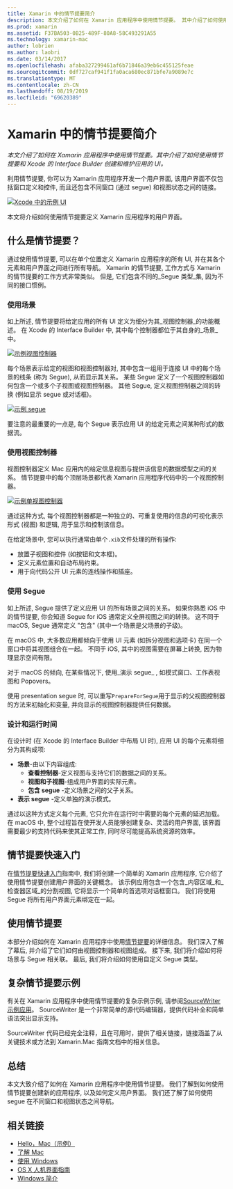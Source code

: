```yaml
---
title: Xamarin 中的情节提要简介
description: 本文介绍了如何在 Xamarin 应用程序中使用情节提要。 其中介绍了如何使用 Storyboard 和 Xcode 的 Interface Builder 创建和维护应用 UI。
ms.prod: xamarin
ms.assetid: F37BA503-0B25-489F-80A8-58C493291A55
ms.technology: xamarin-mac
author: lobrien
ms.author: laobri
ms.date: 03/14/2017
ms.openlocfilehash: afaba327299461af6b71846a39eb6c455125feae
ms.sourcegitcommit: 0df727caf941f1fa0aca680ec871bfe7a9089e7c
ms.translationtype: MT
ms.contentlocale: zh-CN
ms.lasthandoff: 08/19/2019
ms.locfileid: "69620389"
---
```

# <a name="introduction-to-storyboards-in-xamarinmac"></a>Xamarin 中的情节提要简介

_本文介绍了如何在 Xamarin 应用程序中使用情节提要。其中介绍了如何使用情节提要和 Xcode 的 Interface Builder 创建和维护应用的 UI。_

利用情节提要, 你可以为 Xamarin 应用程序开发一个用户界面, 该用户界面不仅包括窗口定义和控件, 而且还包含不同窗口 (通过 segue) 和视图状态之间的链接。

[![](images/intro01.png "Xcode 中的示例 UI")](images/intro01.png#lightbox)

本文将介绍如何使用情节提要定义 Xamarin 应用程序的用户界面。

<a name="What-are-Storyboards" />

## <a name="what-are-storyboards"></a>什么是情节提要？

通过使用情节提要, 可以在单个位置定义 Xamarin 应用程序的所有 UI, 并在其各个元素和用户界面之间进行所有导航。 Xamarin 的情节提要, 工作方式与 Xamarin 的情节提要的工作方式非常类似。 但是, 它们包含不同的_Segue 类型_集, 因为不同的接口惯例。

<a name="Working-with-Scenes" />

### <a name="working-with-scenes"></a>使用场景

如上所述, 情节提要将给定应用的所有 UI 定义为细分为其_视图控制器_的功能概述。 在 Xcode 的 Interface Builder 中, 其中每个控制器都位于其自身的_场景_中。

[![](images/intro02.png "示例视图控制器")](images/intro02.png#lightbox)

每个场景表示给定的视图和视图控制器对, 其中包含一组用于连接 UI 中的每个场景的线条 (称为 Segue), 从而显示其关系。 某些 Segue 定义了一个视图控制器如何包含一个或多个子视图或视图控制器。 其他 Segue, 定义视图控制器之间的转换 (例如显示 segue 或对话框)。 

[![](images/intro03.png "示例 segue")](images/intro03.png#lightbox)

要注意的最重要的一点是, 每个 Segue 表示应用 UI 的给定元素之间某种形式的数据流。

<a name="Working-with-View-Controllers" />

### <a name="working-with-view-controllers"></a>使用视图控制器

视图控制器定义 Mac 应用内的给定信息视图与提供该信息的数据模型之间的关系。 情节提要中的每个顶层场景都代表 Xamarin 应用程序代码中的一个视图控制器。

[![](images/intro04.png "示例单视图控制器")](images/intro04.png#lightbox)

通过这种方式, 每个视图控制器都是一种独立的、可重复使用的信息的可视化表示形式 (视图) 和逻辑, 用于显示和控制该信息。

在给定场景中, 您可以执行通常由单个`.xib`文件处理的所有操作: 

- 放置子视图和控件 (如按钮和文本框)。
- 定义元素位置和自动布局约束。
- 用于向代码公开 UI 元素的连线操作和插座。

<a name="Working-with-Segues" />

### <a name="working-with-segues"></a>使用 Segue

如上所述, Segue 提供了定义应用 UI 的所有场景之间的关系。 如果你熟悉 iOS 中的情节提要, 你会知道 Segue for iOS 通常定义全屏视图之间的转换。 这不同于 macOS, Segue 通常定义 "包含" (其中一个场景是父场景的子级)。

在 macOS 中, 大多数应用都倾向于使用 UI 元素 (如拆分视图和选项卡) 在同一个窗口中将其视图组合在一起。 不同于 iOS, 其中的视图需要在屏幕上转换, 因为物理显示空间有限。

对于 macOS 的倾向, 在某些情况下, 使用_演示 segue_ , 如模式窗口、工作表视图和 Popovers。

使用 presentation segue 时, 可以重写`PrepareForSegue`用于显示的父视图控制器的方法来初始化和变量, 并向显示的视图控制器提供任何数据。

<a name="Design-and-Run-Times" />

### <a name="design-and-run-times"></a>设计和运行时间

在设计时 (在 Xcode 的 Interface Builder 中布局 UI 时), 应用 UI 的每个元素将细分为其构成项:

- **场景**-由以下内容组成:
  - **查看控制器**-定义视图与支持它们的数据之间的关系。
  - **视图和子视图**-组成用户界面的实际元素。
  - **包含 segue** -定义场景之间的父子关系。
- **表示 segue** -定义单独的演示模式。 

通过以这种方式定义每个元素, 它只允许在运行时中需要的每个元素的延迟加载。 在 macOS 中, 整个过程旨在使开发人员能够创建复杂、灵活的用户界面, 该界面需要最少的支持代码来使其正常工作, 同时尽可能提高系统资源的效率。

<a name="Storyboard-Quick-Start" />

## <a name="storyboard-quick-start"></a>情节提要快速入门

在[情节提要快速入门](~/mac/platform/storyboards/quickstart.md)指南中, 我们将创建一个简单的 Xamarin 应用程序, 它介绍了使用情节提要创建用户界面的关键概念。 该示例应用包含一个包含_内容区域_和_检查器区域_的分割视图, 它将显示一个简单的首选项对话框窗口。 我们将使用 Segue 将所有用户界面元素绑定在一起。

<a name="Working-with-Storyboards" />

## <a name="working-with-storyboards"></a>使用情节提要

本部分介绍如何在 Xamarin 应用程序中使用[情节提要](~/mac/platform/storyboards/indepth.md)的详细信息。 我们深入了解了幕后, 并介绍了它们如何由视图控制器和视图组成。 接下来, 我们将介绍如何将场景与 Segue 相关联。 最后, 我们将介绍如何使用自定义 Segue 类型。 

<a name="Complex-Storyboard-Example" />

## <a name="complex-storyboard-example"></a>复杂情节提要示例

有关在 Xamarin 应用程序中使用情节提要的复杂示例示例, 请参阅[SourceWriter 示例应用](https://docs.microsoft.com/samples/xamarin/mac-samples/sourcewriter)。 SourceWriter 是一个非常简单的源代码编辑器，提供代码补全和简单语法突出显示支持。

SourceWriter 代码已经完全注释，且在可用时，提供了相关链接，链接涵盖了从关键技术或方法到 Xamarin.Mac 指南文档中的相关信息。

<a name="Summary" />

## <a name="summary"></a>总结

本文大致介绍了如何在 Xamarin 应用程序中使用情节提要。 我们了解到如何使用情节提要创建新的应用程序, 以及如何定义用户界面。 我们还了解了如何使用 segue 在不同窗口和视图状态之间导航。


## <a name="related-links"></a>相关链接

- [Hello，Mac（示例）](https://docs.microsoft.com/samples/xamarin/mac-samples/hello-mac)
- [了解 Mac](~/mac/get-started/hello-mac.md)
- [使用 Windows](~/mac/user-interface/window.md)
- [OS X 人机界面指南](https://developer.apple.com/library/mac/documentation/UserExperience/Conceptual/OSXHIGuidelines/)
- [Windows 简介](https://developer.apple.com/library/mac/documentation/Cocoa/Conceptual/WinPanel/Introduction.html#//apple_ref/doc/uid/10000031-SW1)
